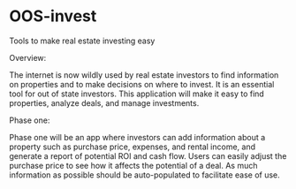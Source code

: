 # OOS-invest
Tools to make real estate investing easy

Overview: 

The internet is now wildly used by real estate investors to find information on properties and to make decisions on where to invest. It is an essential tool for out of state investors. This application will make it easy to find properties, analyze deals, and manage investments. 

Phase one: 

Phase one will be an app where investors can add information about a property such as purchase price, expenses, and rental income, and generate a report of potential ROI and cash flow. Users can easily adjust the purchase price to see how it affects the potential of a deal.  As much information as possible should be auto-populated to facilitate ease of use.
